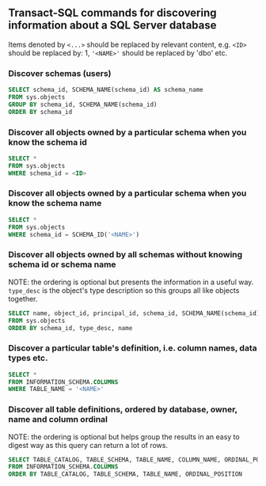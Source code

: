 ## Transact-SQL commands for discovering information about a SQL Server database
Items denoted by ```<...>``` should be replaced by relevant content, e.g. ```<ID>``` should be replaced by: 1, ```'<NAME>'``` should be replaced by 'dbo' etc.

### Discover schemas (users)
```SQL
SELECT schema_id, SCHEMA_NAME(schema_id) AS schema_name
FROM sys.objects
GROUP BY schema_id, SCHEMA_NAME(schema_id)
ORDER BY schema_id
```

### Discover all objects owned by a particular schema when you know the schema id
```SQL
SELECT *
FROM sys.objects
WHERE schema_id = <ID>
```

### Discover all objects owned by a particular schema when you know the schema name
```SQL
SELECT *
FROM sys.objects
WHERE schema_id = SCHEMA_ID('<NAME>')
```

### Discover all objects owned by all schemas without knowing schema id or schema name
NOTE: the ordering is optional but presents the information in a useful way. ```type_desc``` is the object's type description so this groups all like objects together.
```SQL
SELECT name, object_id, principal_id, schema_id, SCHEMA_NAME(schema_id) AS schema_name, parent_object_id, type, type_desc, create_date, modify_date, is_ms_shipped, is_published, is_schema_published
FROM sys.objects
ORDER BY schema_id, type_desc, name
```

### Discover a particular table's definition, i.e. column names, data types etc.
```SQL
SELECT *
FROM INFORMATION_SCHEMA.COLUMNS
WHERE TABLE_NAME = '<NAME>'
```

### Discover all table definitions, ordered by database, owner, name and column ordinal
NOTE: the ordering is optional but helps group the results in an easy to digest way as this query can return a lot of rows.
```SQL
SELECT TABLE_CATALOG, TABLE_SCHEMA, TABLE_NAME, COLUMN_NAME, ORDINAL_POSITION, COLUMN_DEFAULT, IS_NULLABLE, DATA_TYPE, CHARACTER_MAXIMUM_LENGTH, CHARACTER_OCTET_LENGTH, NUMERIC_PRECISION, NUMERIC_PRECISION_RADIX, NUMERIC_SCALE, DATETIME_PRECISION, CHARACTER_SET_CATALOG, CHARACTER_SET_SCHEMA, CHARACTER_SET_NAME, COLLATION_CATALOG, COLLATION_SCHEMA, COLLATION_NAME, DOMAIN_CATALOG, DOMAIN_SCHEMA, DOMAIN_NAME
FROM INFORMATION_SCHEMA.COLUMNS
ORDER BY TABLE_CATALOG, TABLE_SCHEMA, TABLE_NAME, ORDINAL_POSITION
```
